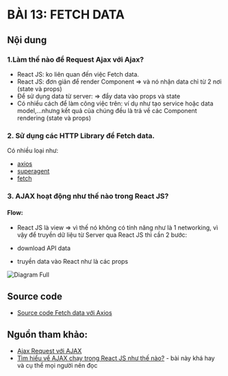 # BÀI 13: FETCH DATA

## Nội dung

### 1.Làm thế nào để Request Ajax với Ajax?

* React JS: ko liên quan đến việc Fetch data.
* React JS: đơn giản để render Component => và nó nhận data chỉ từ 2 nơi (state và props)
* Để sử dụng data từ server: => đẩy data vào props và state
* Có nhiều cách để làm công việc trên: ví dụ như tạo service hoặc data model,...nhưng kết quả của chúng đều là trả về các Component rendering (state và props)

### 2. Sử dụng các HTTP Library để Fetch data.

Có nhiều loại như:
* [axios](https://github.com/mzabriskie/axios)
* [superagent](https://github.com/visionmedia/superagent)
* [fetch](https://github.com/github/fetch)

### 3. AJAX hoạt động như thế nào trong React JS?

#### Flow:
* React JS là view => vì thế nó không có tính năng như là 1 networking, vì vậy để truyền dữ liệu từ Server qua React JS thì cần 2 bước:

+ download API data 

+ truyền data vào React như là các props

![Diagram Full](https://github.com/nvminhtu/React/blob/master/reactjs/level1/bai13/diagram-full.png "Diagram Full")


## Source code

* [Source code Fetch data với Axios](https://github.com/nvminhtu/React/blob/master/reactjs/level1/fetch-data)

## Nguồn tham khảo:

* [Ajax Request với AJAX](https://daveceddia.com/ajax-requests-in-react/)
* [Tìm hiểu vể AJAX chạy trong React JS như thế nào?](http://andrewhfarmer.com/how-ajax-works-react/) - bài này khá hay và cụ thể mọi người nên đọc

